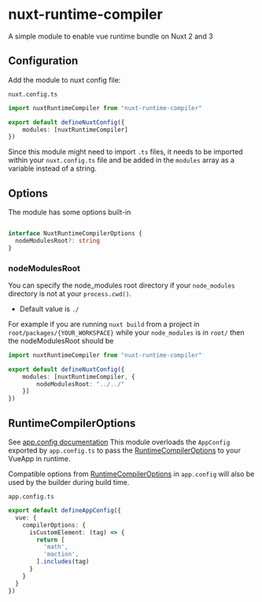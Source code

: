 # nuxt-runtime-compiler

A simple module to enable vue runtime bundle on Nuxt 2 and 3

## Configuration

Add the module to nuxt config file:

`nuxt.config.ts`
```ts
import nuxtRuntimeCompiler from "nuxt-runtime-compiler"

export default defineNuxtConfig({
    modules: [nuxtRuntimeCompiler]
})
```

Since this module might need to import `.ts` files, it needs to be imported within your `nuxt.config.ts` file and be added in the `modules` array as a variable instead of a string.

## Options 

The module has some options built-in

```ts

interface NuxtRuntimeCompilerOptions {
  nodeModulesRoot?: string
}

```
### nodeModulesRoot

You can specify the node_modules root directory if your `node_modules` directory is not at your `process.cwd()`.

- Default value is `./`

For example if you are running `nuxt build` from a project in `root/packages/{YOUR_WORKSPACE}` while your `node_modules` is in `root/`
then the nodeModulesRoot should be 
```ts
import nuxtRuntimeCompiler from "nuxt-runtime-compiler"

export default defineNuxtConfig({
    modules: [nuxtRuntimeCompiler, {
        nodeModulesRoot: "../../"
    }]
})
```

## RuntimeCompilerOptions

See [app.config documentation](https://nuxt.com/docs/examples/app/app-config)
This module overloads the `AppConfig` exported by `app.config.ts` to pass the [RuntimeCompilerOptions](https://github.com/vuejs/core/blob/dbe7109c8f6417770129dc92313f05feac0c0edb/packages/runtime-core/src/componentOptions.ts#L213-L218) to your VueApp in runtime.

Compatible options from [RuntimeCompilerOptions](https://github.com/vuejs/core/blob/dbe7109c8f6417770129dc92313f05feac0c0edb/packages/runtime-core/src/componentOptions.ts#L213-L218) in `app.config` will also be used by the builder during build time.

`app.config.ts`

```ts
export default defineAppConfig({
  vue: {
    compilerOptions: {
      isCustomElement: (tag) => {
        return [
          'math',
          'maction',
        ].includes(tag)
      }
    }
  }
})
```